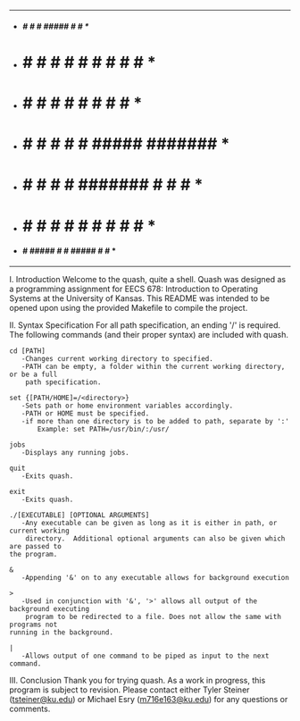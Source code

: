 *********************************************
*   #####  #     #    #     #####  #     #  *
*  #     # #     #   # #   #     # #     #  *
*  #     # #     #  #   #  #       #     #  *
*  #     # #     # #     #  #####  #######  *
*  #   # # #     # #######       # #     #  *
*  #    #  #     # #     # #     # #     #  *
*   #### #  #####  #     #  #####  #     #  *
*********************************************

I. Introduction
     Welcome to the quash, quite a shell.  Quash was designed as a programming assignment
for EECS 678: Introduction to Operating Systems at the University of Kansas.  This
README was intended to be opened upon using the provided Makefile to compile the project.

II. Syntax Specification
    For all path specification, an ending '/' is required.
    The following commands (and their proper syntax) are included with quash.

    cd [PATH]
       -Changes current working directory to specified.
       -PATH can be empty, a folder within the current working directory, or be a full
        path specification.

    set {[PATH/HOME]=/<directory>}
       -Sets path or home environment variables accordingly.
       -PATH or HOME must be specified.
       -if more than one directory is to be added to path, separate by ':'
       	   Example: set PATH=/usr/bin/:/usr/

    jobs
       -Displays any running jobs.

    quit
       -Exits quash.

    exit
       -Exits quash.

    ./[EXECUTABLE] [OPTIONAL ARGUMENTS]
       -Any executable can be given as long as it is either in path, or current working
        directory.  Additional optional arguments can also be given which are passed to
	the program.

    &
       -Appending '&' on to any executable allows for background execution

    >
       -Used in conjunction with '&', '>' allows all output of the background executing
        program to be redirected to a file. Does not allow the same with programs not
	running in the background.

    |
       -Allows output of one command to be piped as input to the next command.

III. Conclusion
     Thank you for trying quash.  As a work in progress, this program is subject to
revision.  Please contact either Tyler Steiner (tsteiner@ku.edu) or Michael Esry 
(m716e163@ku.edu) for any questions or comments.